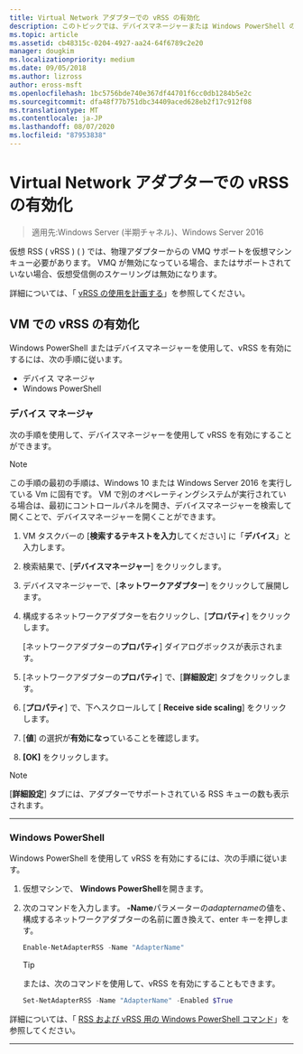 ```yaml
---
title: Virtual Network アダプターでの vRSS の有効化
description: このトピックでは、デバイスマネージャーまたは Windows PowerShell のいずれかを使用して、Windows Server で vRSS を有効にする方法について説明します。
ms.topic: article
ms.assetid: cb48315c-0204-4927-aa24-64f6789c2e20
manager: dougkim
ms.localizationpriority: medium
ms.date: 09/05/2018
ms.author: lizross
author: eross-msft
ms.openlocfilehash: 1bc5756bde740e367df44701f6cc0db1284b5e2c
ms.sourcegitcommit: dfa48f77b751dbc34409aced628eb2f17c912f08
ms.translationtype: MT
ms.contentlocale: ja-JP
ms.lasthandoff: 08/07/2020
ms.locfileid: "87953838"
---
```

# <a name="enable-vrss-on-a-virtual-network-adapter"></a>Virtual Network アダプターでの vRSS の有効化

>適用先:Windows Server (半期チャネル)、Windows Server 2016

仮想 RSS \( vRSS \) \( \) では、物理アダプターからの VMQ サポートを仮想マシンキュー必要があります。 VMQ が無効になっている場合、またはサポートされていない場合、仮想受信側のスケーリングは無効になります。

詳細については、「 [vRSS の使用を計画する](vrss-plan.md)」を参照してください。

## <a name="enable-vrss-on-a-vm"></a>VM での vRSS の有効化

Windows PowerShell またはデバイスマネージャーを使用して、vRSS を有効にするには、次の手順に従います。

-   デバイス マネージャ
-   Windows PowerShell

### <a name="device-manager"></a>デバイス マネージャ

次の手順を使用して、デバイスマネージャーを使用して vRSS を有効にすることができます。

>[!NOTE]
>この手順の最初の手順は、Windows 10 または Windows Server 2016 を実行している Vm に固有です。 VM で別のオペレーティングシステムが実行されている場合は、最初にコントロールパネルを開き、デバイスマネージャーを検索して開くことで、デバイスマネージャーを開くことができます。

1.  VM タスクバーの [**検索するテキストを入力**してください] に「**デバイス**」と入力します。

2.  検索結果で、[**デバイスマネージャー**] をクリックします。

3.  デバイスマネージャーで、[**ネットワークアダプター**] をクリックして展開します。

4.  構成するネットワークアダプターを右クリックし、[**プロパティ**] をクリックします。<p>[ネットワークアダプターの**プロパティ**] ダイアログボックスが表示されます。

5.  [ネットワークアダプターの**プロパティ**] で、[**詳細設定**] タブをクリックします。

6.  [**プロパティ**] で、下へスクロールして [ **Receive side scaling**] をクリックします。

7.  [**値**] の選択が**有効になっ**ていることを確認します。

8.  **[OK]** をクリックします。

> [!NOTE]
> [**詳細設定**] タブには、アダプターでサポートされている RSS キューの数も表示されます。

---

### <a name="windows-powershell"></a>Windows PowerShell

Windows PowerShell を使用して vRSS を有効にするには、次の手順に従います。

1. 仮想マシンで、 **Windows PowerShell**を開きます。

2. 次のコマンドを入力します。 **-Name**パラメーターの*adaptername*の値を、構成するネットワークアダプターの名前に置き換えて、enter キーを押します。

   ```PowerShell
   Enable-NetAdapterRSS -Name "AdapterName"
   ```

   >[!TIP]
   >または、次のコマンドを使用して、vRSS を有効にすることもできます。
   >```PowerShell
   >Set-NetAdapterRSS -Name "AdapterName" -Enabled $True
   >```

詳細については、「 [RSS および vRSS 用の Windows PowerShell コマンド](vrss-wps.md)」を参照してください。

---